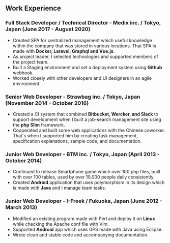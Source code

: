 Work Experience
---

### **Full Stack Developer / Technical Director** - Medix inc. / Tokyo, Japan (June 2017 - August 2020)

- Created SPA for centralized management which useful knowledge within the company that was stored in various locations. That SPA is made with **Docker, Laravel, Graphql and Vue.js**.
- As project leader, I selected technologies and supported members of the project team.
- Built a Staging environment and set a deployment system using **Github** webhook.
- Worked closely with other developers and UI designers in an agile environment.

### **Senior Web Developer** - Strawbag inc. / Tokyo, Japan (November 2014 - October 2016)

- Created a CI system that combined **Bitbucket, Wercker, and Slack** to support development when I built a job-search management site using the **php Slim** framework.
- Cooperated and built some web applications with the Chinese coworker. That's when I supported him by creating task management, specification explanations, sample code, and documentation.

### **Junior Web Developer** - BTM inc. / Tokyo, Japan (April 2013 - October 2014)

- Continued to release Smartphone game which over 100 php files, built with over 100 tables, used by over 10,000 people daily consistently.
- Created **Android** application that uses polymorphism in its design which is made with **Java** and I manage team tasks.

### **Junior Web Developer** - I-Freek / Fukuoka, Japan  (June 2012 - March 2013)

- Modified an existing program made with Perl and deploy it on **Linux** while checking the Apache conf file with Vim.
- Supported **Android** app which uses GPS made with Java using Eclipse.
- Wrote clean and stable code and accompanying documentation.

<!--

### **Full Stack Developer / Technical Director** - Medix inc. / Tokyo, Japan (June 2017 - August 2020)

- Created SPA for centralized management which useful knowledge within the company that was stored in various locations. That SPA is made with **Docker, Laravel, Graphql and Vue.js**.
- As project leader, I selected technologies and supported members of the project team.
- Made a web service using **React** and API. The API server is built **AWS-Fargate** (**Docker**) with an autoscaling feature to prevent server downtime.
- Built a Staging environment and set a deployment system using **Github** webhook.
- Described and suggested with specific solutions and man-hours to them who work as a Web Director and Sales could understand. When they consulted me about site minor modification, error repair, server construction and architecture.
- Created a website or web application which was considered UX and UI then improved user experience. For example, using Lazyload, **Intersection Observer API** and something like that.
- Explained the benefits of version control and created a culture where team members take using Github for granted.
- Made a SPA that incorporates component thinking and **Atomic Design**.
- Perfect coding using **css grid** and **flex-box** based on the design data (psd) to improve conversion rates.
- Worked closely with other developers and UI designers in an agile environment.

### **Senior Web Developer** - Strawbag inc. / Tokyo, Japan (November 2014 - October 2016)

- Created a CI system that combined **Bitbucket, Wercker, and Slack** to support development when I built a job-search management site using the **php Slim** framework.
- Cooperated and built some web applications with the Chinese coworker. That's when I supported him by creating task management, specification explanations, sample code, and documentation.
- Renewed a website with a **Laravel** based web application (CMS) that incorporates some of the concepts of **DDD (Entity/Value Object)**.
- Took on a wide range of tasks like Requirement Definition, Research, System Design, Implementation, Testing, Deployment, Task Management almost every project because that's the company had only a few programmers.

### **Junior Web Developer** - BTM inc. / Tokyo, Japan (April 2013 - October 2014)

- Continued to release Smartphone game which over 100 php files, built with over 100 tables, used by over 10,000 people daily consistently.
- Created **Android** application that uses polymorphism in its design which is made with **Java** and I manage team tasks.
- Runs a **Linux** workshop in the company, lecturing on the basics of Linux and how to build an environment using **Vagrant and Chef**.

### **Junior Web Developer** - I-Freek / Fukuoka, Japan  (June 2012 - March 2013)

- Modified an existing program made with Perl and deploy it on **Linux** while checking the Apache conf file with Vim.
- Created a script in php to migrate DB data and migrated over 10,000 records to another DB without any problems.
- Supported **Android** app which uses GPS made with Java using Eclipse.
- Made a web application with a credit card payment function using **JQuery and twitter Bootstrap** based on **Cakephp**.
- Wrote clean and stable code and accompanying documentation.

-->